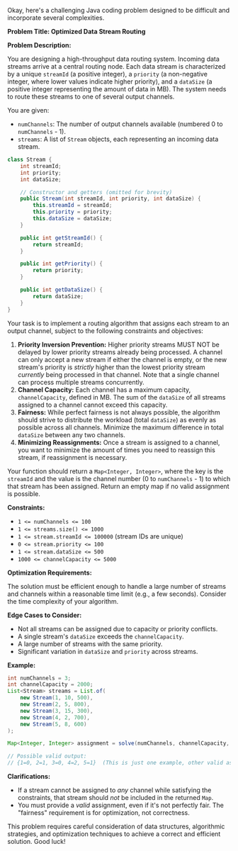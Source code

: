 Okay, here's a challenging Java coding problem designed to be difficult and incorporate several complexities.

**Problem Title: Optimized Data Stream Routing**

**Problem Description:**

You are designing a high-throughput data routing system.  Incoming data streams arrive at a central routing node. Each data stream is characterized by a unique `streamId` (a positive integer), a `priority` (a non-negative integer, where lower values indicate higher priority), and a `dataSize` (a positive integer representing the amount of data in MB). The system needs to route these streams to one of several output channels.

You are given:

*   `numChannels`: The number of output channels available (numbered 0 to `numChannels` - 1).
*   `streams`: A list of `Stream` objects, each representing an incoming data stream.

```java
class Stream {
    int streamId;
    int priority;
    int dataSize;

    // Constructor and getters (omitted for brevity)
    public Stream(int streamId, int priority, int dataSize) {
        this.streamId = streamId;
        this.priority = priority;
        this.dataSize = dataSize;
    }

    public int getStreamId() {
        return streamId;
    }

    public int getPriority() {
        return priority;
    }

    public int getDataSize() {
        return dataSize;
    }
}
```

Your task is to implement a routing algorithm that assigns each stream to an output channel, subject to the following constraints and objectives:

1.  **Priority Inversion Prevention:** Higher priority streams MUST NOT be delayed by lower priority streams already being processed. A channel can only accept a new stream if either the channel is empty, or the new stream's priority is *strictly* higher than the lowest priority stream *currently* being processed in that channel.  Note that a single channel can process multiple streams concurrently.
2.  **Channel Capacity:** Each channel has a maximum capacity, `channelCapacity`, defined in MB. The sum of the `dataSize` of all streams assigned to a channel cannot exceed this capacity.
3.  **Fairness:** While perfect fairness is not always possible, the algorithm should strive to distribute the workload (total `dataSize`) as evenly as possible across all channels. Minimize the maximum difference in total `dataSize` between any two channels.
4.  **Minimizing Reassignments:** Once a stream is assigned to a channel, you want to minimize the amount of times you need to reassign this stream, if reassignment is necessary.

Your function should return a `Map<Integer, Integer>`, where the key is the `streamId` and the value is the channel number (0 to `numChannels` - 1) to which that stream has been assigned.  Return an empty map if no valid assignment is possible.

**Constraints:**

*   `1 <= numChannels <= 100`
*   `1 <= streams.size() <= 1000`
*   `1 <= stream.streamId <= 100000` (stream IDs are unique)
*   `0 <= stream.priority <= 100`
*   `1 <= stream.dataSize <= 500`
*   `1000 <= channelCapacity <= 5000`

**Optimization Requirements:**

The solution must be efficient enough to handle a large number of streams and channels within a reasonable time limit (e.g., a few seconds).  Consider the time complexity of your algorithm.

**Edge Cases to Consider:**

*   Not all streams can be assigned due to capacity or priority conflicts.
*   A single stream's `dataSize` exceeds the `channelCapacity`.
*   A large number of streams with the same priority.
*   Significant variation in `dataSize` and `priority` across streams.

**Example:**

```java
int numChannels = 3;
int channelCapacity = 2000;
List<Stream> streams = List.of(
    new Stream(1, 10, 500),
    new Stream(2, 5, 800),
    new Stream(3, 15, 300),
    new Stream(4, 2, 700),
    new Stream(5, 8, 600)
);

Map<Integer, Integer> assignment = solve(numChannels, channelCapacity, streams);

// Possible valid output:
// {1=0, 2=1, 3=0, 4=2, 5=1}  (This is just one example, other valid assignments may exist)
```

**Clarifications:**

*   If a stream cannot be assigned to *any* channel while satisfying the constraints, that stream should *not* be included in the returned `Map`.
*   You must provide a *valid* assignment, even if it's not perfectly fair. The "fairness" requirement is for optimization, not correctness.

This problem requires careful consideration of data structures, algorithmic strategies, and optimization techniques to achieve a correct and efficient solution. Good luck!
